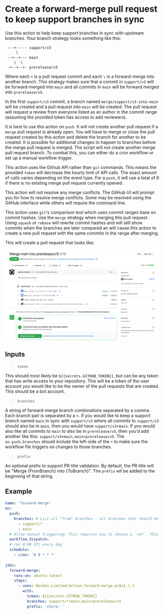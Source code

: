 # Create a forward-merge pull request to keep support branches in sync

Use this action to help keep support branches in sync with upstream branches. Your branch strategy looks something like this:

```
 ---+----- support/v3
     \
 --+--+--- main
    \  \
 -+--+--+- prerelease/v5
```

Where each `+` is a pull request commit and each `\` is a forward-merge into another branch. This strategy makes sure that a commit in `support/v3` will be forward-merged into `main` and all commits in `main` will be forward merged into `prerelease/v5`.

In the first `support/v3` commit, a branch named `merge/support/v3-into-main` will be created and a pull request into `main` will be created. The pull request will request a review from everyone listed as an author in the commit range (assuming the provided token has access to add reviewers).

It is best to use this action on `push`. It will not create another pull request if a `merge` pull request is already open. You will have to merge or close the pull request created by this action and delete the branch for another to be created. It is possible for additional changes to happen to branches before the merge pull request is merged. The script will not create another merge pull request branch. To combat this, you can either do a cron workflow or set up a manual workflow trigger.

This action uses the Github API rather than `git` commands. This means the provided `token` will decrease the hourly limit of API calls. The exact amount of calls varies depending on the event type. For a `push`, it will use a total of 6 if there is no existing merge pull request currently opened.

This action will not resolve any merge conflicts. The GitHub UI will prompt you for how to resolve merge conflicts. Some may be resolved using the GitHub interface while others will require the command line.

This action uses `git`'s comparison tool which uses commit ranges base on commit hashes. Use the `merge` strategy when merging this pull request. Using `squash` or `rebase` will rewrite commit hashes and will still show commits when the branches are later compared an will cause this action to create a new pull request with the same commits in the range after merging.

This will create a pull request that looks like:

![Pull Request Screenshot](./pull_request.png)

## Inputs

> `token`

This should most likely be `${{secrets.GITHUB_TOKEN}}`, but can be any token that has write access to your repository. This will be a token of the user account you would like to be the owner of the pull requests that are created. This should be a bot account.

> `branches`

A string of forward-merge branch combinations separated by a comma. Each branch pair is separated by a `+`. If you would like to keep a support branch named `main` in sync with `support/v3` where all commits to `support/v3` should also be in `main`, then you would have `support/v3+main`. If you would also like all commits to `main` to also be in `prerelease/v5`, then you'd add another like this: `support/v3+main,main+prerelease/v5`. The `on.push.branches` should include the left-side of the `+` to make sure the workflow file triggers on changes to those branches.

> `prefix`

An optional prefix to support PR title validation. By default, the PR title will be "Merge {FromBranch} into {ToBranch}". The `prefix` wil be added to the beginning of that string.

## Example

```yaml
name: 'forward-merge'
on:
  push:
    branches: # List all "from" branches - all branches that should be forward merged
      - support/*
      - main
  # Allow manual triggering: This requires you to choose a `ref`. This should be the branch with changes
  workflow_dispatch:
  # run 0:00 UTC every day
  schedule:
    - cron: '0 0 * * *'

jobs:
  forward-merge:
    runs-on: ubuntu-latest
    steps:
      - uses: Reckon-Limited/action-forward-merge-pr@v1.1.1
        with:
          token: ${{secrets.GITHUB_TOKEN}}
          branches: support/*+main,main+prerelease/v5
          prefix: 'chore: '
```
